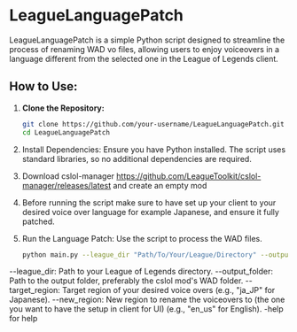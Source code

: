 # LeagueLanguagePatch

LeagueLanguagePatch is a simple Python script designed to streamline the process of renaming WAD vo files, allowing users to enjoy voiceovers in a language different from the selected one in the League of Legends client.

## How to Use:

1. **Clone the Repository:**
   ```bash
   git clone https://github.com/your-username/LeagueLanguagePatch.git
   cd LeagueLanguagePatch
   ```
2. Install Dependencies:
Ensure you have Python installed. The script uses standard libraries, so no additional dependencies are required.
3. Download cslol-manager https://github.com/LeagueToolkit/cslol-manager/releases/latest and create an empty mod
4. Before running the script make sure to have set up your client to your desired voice over language for example Japanese, and ensure it fully patched.
5. Run the Language Patch:
Use the script to process the WAD files.

   ```bash
   python main.py --league_dir "Path/To/Your/League/Directory" --output_folder "Path/To/Your/Output/Folder" --target_region "ja_JP" --new_region "en_us"
   ```

--league_dir: Path to your League of Legends directory.
--output_folder: Path to the output folder, preferably the cslol mod's WAD folder.
--target_region: Target region of your desired voice overs (e.g., "ja_JP" for Japanese).
--new_region: New region to rename the voiceovers to (the one you want to have the setup in client for UI) (e.g., "en_us" for English).
-help for help
